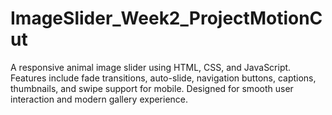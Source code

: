 # ImageSlider_Week2_ProjectMotionCut
A responsive animal image slider using HTML, CSS, and JavaScript. Features include fade transitions, auto-slide, navigation buttons, captions, thumbnails, and swipe support for mobile. Designed for smooth user interaction and modern gallery experience.

